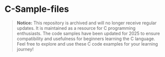 # C-Sample-files

> **Notice:** This repository is archived and will no longer receive regular updates. It is maintained as a resource for C programming enthusiasts. The code samples have been updated for 2025 to ensure compatibility and usefulness for beginners learning the C language. Feel free to explore and use these C code examples for your learning journey!
